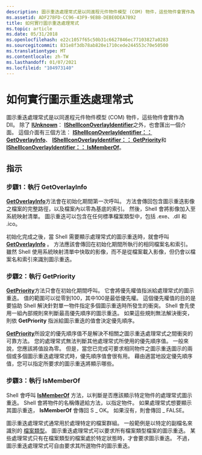 ```yaml
---
description: 圖示重迭處理常式是以同進程元件物件模型 (COM) 物件，這些物件會實作為 Dll。
ms.assetid: ADF27BFD-CC96-43F9-9EBB-DEBE0DEA7B92
title: 如何實行圖示重迭處理常式
ms.topic: article
ms.date: 05/31/2018
ms.openlocfilehash: e22c1057f65c50b31c6627846ec77103827a0283
ms.sourcegitcommit: 831e8f3db78ab820e1710cede244553c70e50500
ms.translationtype: MT
ms.contentlocale: zh-TW
ms.lasthandoff: 01/07/2021
ms.locfileid: "104973140"
---
```

# <a name="how-to-implement-icon-overlay-handlers"></a>如何實行圖示重迭處理常式

圖示重迭處理常式是以同進程元件物件模型 (COM) 物件，這些物件會實作為 Dll。 除了 [**IUnknown**](/windows/win32/api/unknwn/nn-unknwn-iunknown)： [**IShellIconOverlayIdentifier**](/windows/desktop/api/shobjidl_core/nn-shobjidl_core-ishelliconoverlayidentifier)之外，也會匯出一個介面。 這個介面有三個方法： [**IShellIconOverlayIdentifier：： GetOverlayInfo**](/windows/desktop/api/shobjidl_core/nf-shobjidl_core-ishelliconoverlayidentifier-getoverlayinfo)、 [**IShellIconOverlayIdentifier：： GetPriority**](/windows/desktop/api/shobjidl_core/nf-shobjidl_core-ishelliconoverlayidentifier-getpriority)和 [**IShellIconOverlayIdentifier：： IsMemberOf**](/windows/desktop/api/shobjidl_core/nf-shobjidl_core-ishelliconoverlayidentifier-ismemberof)。

## <a name="instructions"></a>指示

### <a name="step-1-implementing-getoverlayinfo"></a>步驟1：執行 GetOverlayInfo

[**GetOverlayInfo**](/windows/desktop/api/shobjidl_core/nf-shobjidl_core-ishelliconoverlayidentifier-getoverlayinfo)方法會在初始化期間第一次呼叫。 方法會傳回包含圖示重迭影像之檔案的完整路徑，以及檔案內以零為基底的索引。 然後，Shell 會將影像加入至系統映射清單。 圖示重迭可以包含在任何標準檔案類型中，包括 .exe、.dll 和 .ico。

初始化完成之後，當 Shell 需要顯示處理常式的圖示重迭時，就會呼叫 [**GetOverlayInfo**](/windows/desktop/api/shobjidl_core/nf-shobjidl_core-ishelliconoverlayidentifier-getoverlayinfo) 。 方法應該會傳回在初始化期間所執行的相同檔案名和索引。 雖然 Shell 使用系統映射清單中快取的影像，而不是從檔案載入影像，但仍會以檔案名和索引來識別圖示重迭。

### <a name="step-2-implementing-getpriority"></a>步驟2：執行 GetPriority

[**GetPriority**](/windows/desktop/api/shobjidl_core/nf-shobjidl_core-ishelliconoverlayidentifier-getpriority)方法只會在初始化期間呼叫。 它會將優先權值指派給處理常式的圖示重迭。 值的範圍可以從零到100，其中100是最低優先權。 這個優先權值的目的是要協助 Shell 解決針對單一物件指定多個圖示重迭時所發生的衝突。 Shell 會先使用一組內部規則來判斷最高優先順序的圖示重迭。 如果這些規則無法解決衝突，則依 **GetPriority** 指派給圖示重迭的值會決定優先順序。

[**GetPriority**](/windows/desktop/api/shobjidl_core/nf-shobjidl_core-ishelliconoverlayidentifier-getpriority)所設定的優先順序值不是解決不相關之圖示重迭處理常式之間衝突的可靠方法。 您的處理常式無法判斷其他處理常式所使用的優先順序值。 一般來說，您應該將值設為零。 但是，當您已完成可要求相同物件之圖示重迭圖示的兩個或多個圖示重迭處理常式時，優先順序值會很有用。 藉由適當地設定優先順序值，您可以指定所要求的圖示重迭將顯示哪些。

### <a name="step-3-implementing-ismemberof"></a>步驟3：執行 IsMemberOf

Shell 會呼叫 [**IsMemberOf**](/windows/desktop/api/shobjidl_core/nf-shobjidl_core-ishelliconoverlayidentifier-ismemberof) 方法，以判斷是否應該顯示特定物件的處理常式圖示重迭。 Shell 會將物件的名稱傳遞給方法，以指定物件。 如果處理常式想要顯示其圖示重迭， **IsMemberOf** 會傳回 S \_ OK。 如果沒有，則會傳回 \_ FALSE。

圖示重迭處理常式通常用於處理特定的檔案群組。 一般範例是以特定的副檔名來識別的 [檔案類型](fa-file-types.md)。 圖示重迭處理常式可以要求所有檔案類型檔案的圖示重迭。 某些處理常式只有在檔案類型的檔案處於特定狀態時，才會要求圖示重迭。 不過，圖示重迭處理常式可自由要求其所選物件的圖示重迭。

 

 
